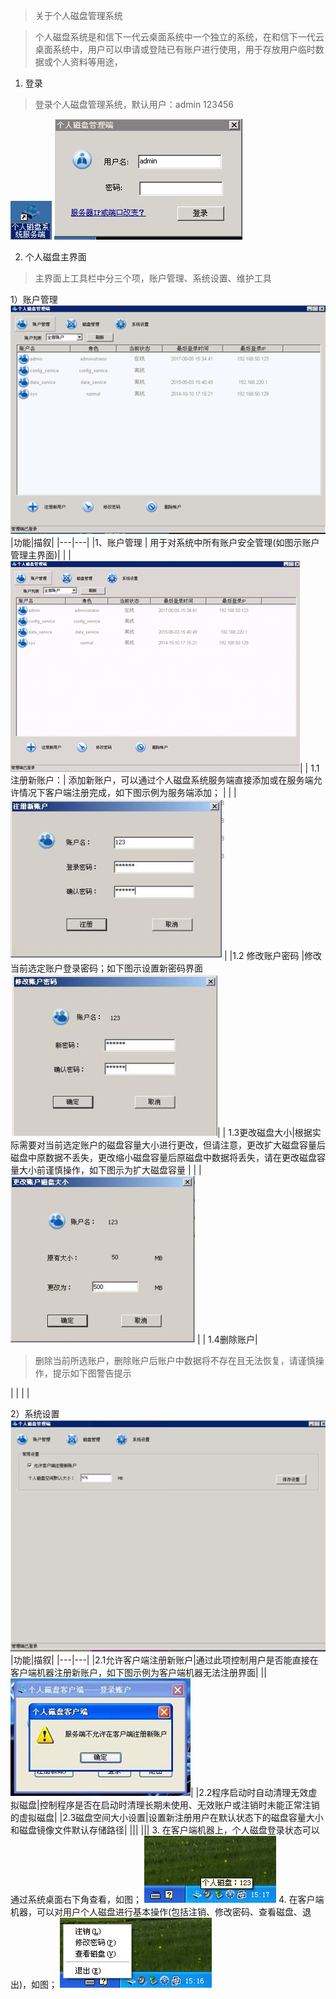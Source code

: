 <blockquote class="info">
	关于个人磁盘管理系统
</blockquote>

<blockquote class="success">
	个人磁盘系统是和信下一代云桌面系统中一个独立的系统，在和信下一代云桌面系统中，用户可以申请或登陆已有账户进行使用，用于存放用户临时数据或个人资料等用途，
</blockquote> 

1.  登录

> 登录个人磁盘管理系统，默认用户：admin	123456
> 
![](../images/screenshot_1526199777104.png)
![](../images/screenshot_1526199782808.png)
 
2.  个人磁盘主界面

> 主界面上工具栏中分三个项，账户管理、系统设置、维护工具

1）账户管理
![](../images/screenshot_1526199902105.png)
|功能|描叙|
|---|---|
|1、账户管理 | 用于对系统中所有账户安全管理(如图示账户管理主界面)|
| | ![](../images/screenshot_1526200016018.png)|
| 1.1注册新账户：|	添加新账户，可以通过个人磁盘系统服务端直接添加或在服务端允许情况下客户端注册完成，如下图示例为服务端添加； |
| | ![](../images/screenshot_1526200095765.png)|
|1.2	修改账户密码 |修改当前选定账户登录密码；如下图示设置新密码界面![](../images/screenshot_1526200180100.png)|
| 1.3更改磁盘大小|根据实际需要对当前选定账户的磁盘容量大小进行更改，但请注意，更改扩大磁盘容量后磁盘中原数据不丢失，更改缩小磁盘容量后原磁盘中数据将丢失，请在更改磁盘容量大小前谨慎操作，如下图示为扩大磁盘容量 |
| |![](../images/screenshot_1526200203660.png) |
| 1.4删除账户|<blockquote class="danger"> 删除当前所选账户，删除账户后账户中数据将不存在且无法恢复，请谨慎操作，提示如下图警告提示</blockquote> |
| | |

2）系统设置
![](../images/screenshot_1526200342830.png)
|功能|描叙|
|---|---|
|2.1允许客户端注册新账户|通过此项控制用户是否能直接在客户端机器注册新账户，如下图示例为客户端机器无法注册界面|
||![](../images/screenshot_1526200471617.png)|
|2.2程序启动时自动清理无效虚拟磁盘|控制程序是否在启动时清理长期未使用、无效账户或注销时未能正常注销的虚拟磁盘|
|2.3磁盘空间大小设置|设置新注册用户在默认状态下的磁盘容量大小和磁盘镜像文件默认存储路径|
|||
||| 
3.  在客户端机器上，个人磁盘登录状态可以通过系统桌面右下角查看，如图；
![](../images/screenshot_1526200578298.png)
4.  在客户端机器，可以对用户个人磁盘进行基本操作(包括注销、修改密码、查看磁盘、退出)，如图；
![](../images/screenshot_1526200593821.png)